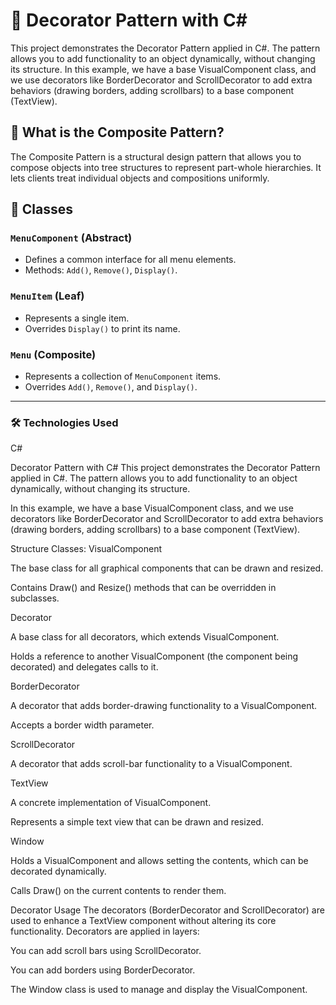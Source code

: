 # 🎯 Decorator Pattern with C#

This project demonstrates the Decorator Pattern applied in C#. The pattern allows you to add functionality to an object dynamically, without changing its structure.
In this example, we have a base VisualComponent class, and we use decorators like BorderDecorator and ScrollDecorator to add extra behaviors (drawing borders, adding scrollbars) to a base component (TextView).

## 📌 What is the Composite Pattern?

The Composite Pattern is a structural design pattern that allows you to compose objects into tree structures to represent part-whole hierarchies. It lets clients treat individual objects and compositions uniformly.


## 🧩 Classes

### `MenuComponent` (Abstract)

- Defines a common interface for all menu elements.
- Methods: `Add()`, `Remove()`, `Display()`.

### `MenuItem` (Leaf)

- Represents a single item.
- Overrides `Display()` to print its name.

### `Menu` (Composite)

- Represents a collection of `MenuComponent` items.
- Overrides `Add()`, `Remove()`, and `Display()`.

---

### 🛠️ Technologies Used
 
C#



Decorator Pattern with C#
This project demonstrates the Decorator Pattern applied in C#. The pattern allows you to add functionality to an object dynamically, without changing its structure.

In this example, we have a base VisualComponent class, and we use decorators like BorderDecorator and ScrollDecorator to add extra behaviors (drawing borders, adding scrollbars) to a base component (TextView).

Structure
Classes:
VisualComponent

The base class for all graphical components that can be drawn and resized.

Contains Draw() and Resize() methods that can be overridden in subclasses.

Decorator

A base class for all decorators, which extends VisualComponent.

Holds a reference to another VisualComponent (the component being decorated) and delegates calls to it.

BorderDecorator

A decorator that adds border-drawing functionality to a VisualComponent.

Accepts a border width parameter.

ScrollDecorator

A decorator that adds scroll-bar functionality to a VisualComponent.

TextView

A concrete implementation of VisualComponent.

Represents a simple text view that can be drawn and resized.

Window

Holds a VisualComponent and allows setting the contents, which can be decorated dynamically.

Calls Draw() on the current contents to render them.

Decorator Usage
The decorators (BorderDecorator and ScrollDecorator) are used to enhance a TextView component without altering its core functionality. Decorators are applied in layers:

You can add scroll bars using ScrollDecorator.

You can add borders using BorderDecorator.

The Window class is used to manage and display the VisualComponent.
